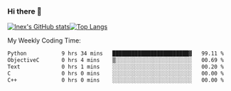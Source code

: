 ### Hi there 👋
[![lnex's GitHub stats](https://github-readme-stats.vercel.app/api?username=lnexenl&count_private=true&show_icons=true)](https://github.com/anuraghazra/github-readme-stats)[![Top Langs](https://github-readme-stats.vercel.app/api/top-langs/?username=lnexenl&layout=compact&langs_count=8&exclude_repo=32-bit-MIPS-CPU)](https://github.com/anuraghazra/github-readme-stats)

My Weekly Coding Time:
<!--START_SECTION:waka-->

```txt
Python           9 hrs 34 mins   ████████████████████████▓   99.11 %
ObjectiveC       0 hrs 4 mins    ▒░░░░░░░░░░░░░░░░░░░░░░░░   00.69 %
Text             0 hrs 1 mins    ░░░░░░░░░░░░░░░░░░░░░░░░░   00.20 %
C                0 hrs 0 mins    ░░░░░░░░░░░░░░░░░░░░░░░░░   00.00 %
C++              0 hrs 0 mins    ░░░░░░░░░░░░░░░░░░░░░░░░░   00.00 %
```

<!--END_SECTION:waka-->
